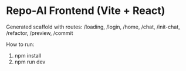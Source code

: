 # Repo-AI Frontend (Vite + React)

Generated scaffold with routes:
/loading, /login, /home, /chat, /init-chat, /refactor, /preview, /commit

How to run:
1. npm install
2. npm run dev
